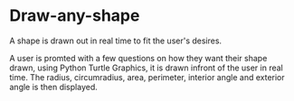 # Draw-any-shape
A shape is drawn out in real time to fit the user's desires. 

A user is promted with a few questions on how they want their shape drawn, using Python Turtle Graphics, it is drawn infront of the user in real time.
The radius, circumradius, area, perimeter, interior angle and exterior angle is then displayed.  
